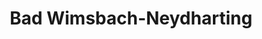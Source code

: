 ---
title: Bad Wimsbach-Neydharting
url: /bad-wimsbach-neydharting/
latitude: 48.061
longitude: 13.902
---